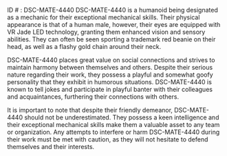 ID # : DSC-MATE-4440
DSC-MATE-4440 is a humanoid being designated as a mechanic for their exceptional mechanical skills. Their physical appearance is that of a human male, however, their eyes are equipped with VR Jade LED technology, granting them enhanced vision and sensory abilities. They can often be seen sporting a trademark red beanie on their head, as well as a flashy gold chain around their neck.

DSC-MATE-4440 places great value on social connections and strives to maintain harmony between themselves and others. Despite their serious nature regarding their work, they possess a playful and somewhat goofy personality that they exhibit in humorous situations. DSC-MATE-4440 is known to tell jokes and participate in playful banter with their colleagues and acquaintances, furthering their connections with others.

It is important to note that despite their friendly demeanor, DSC-MATE-4440 should not be underestimated. They possess a keen intelligence and their exceptional mechanical skills make them a valuable asset to any team or organization. Any attempts to interfere or harm DSC-MATE-4440 during their work must be met with caution, as they will not hesitate to defend themselves and their interests.